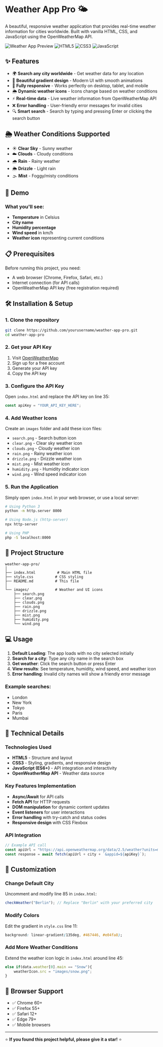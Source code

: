 # Weather App Pro 🌤️

A beautiful, responsive weather application that provides real-time weather information for cities worldwide. Built with vanilla HTML, CSS, and JavaScript using the OpenWeatherMap API.

![Weather App Preview](https://img.shields.io/badge/Status-Complete-brightgreen) ![HTML5](https://img.shields.io/badge/HTML5-E34F26?style=flat&logo=html5&logoColor=white) ![CSS3](https://img.shields.io/badge/CSS3-1572B6?style=flat&logo=css3&logoColor=white) ![JavaScript](https://img.shields.io/badge/JavaScript-F7DF1E?style=flat&logo=javascript&logoColor=black)

## ✨ Features

- 🌍 **Search any city worldwide** - Get weather data for any location
- 🎨 **Beautiful gradient design** - Modern UI with smooth animations
- 📱 **Fully responsive** - Works perfectly on desktop, tablet, and mobile
- 🌦️ **Dynamic weather icons** - Icons change based on weather conditions
- ⚡ **Real-time data** - Live weather information from OpenWeatherMap API
- ❌ **Error handling** - User-friendly error messages for invalid cities
- 🔍 **Smart search** - Search by typing and pressing Enter or clicking the search button

## 🌦️ Weather Conditions Supported

- ☀️ **Clear Sky** - Sunny weather
- ☁️ **Clouds** - Cloudy conditions  
- 🌧️ **Rain** - Rainy weather
- 🌦️ **Drizzle** - Light rain
- 🌫️ **Mist** - Foggy/misty conditions

## 🚀 Demo

### What you'll see:
- **Temperature** in Celsius
- **City name** 
- **Humidity percentage**
- **Wind speed** in km/h
- **Weather icon** representing current conditions

## 📋 Prerequisites

Before running this project, you need:

- A web browser (Chrome, Firefox, Safari, etc.)
- Internet connection (for API calls)
- OpenWeatherMap API key (free registration required)

## 🛠️ Installation & Setup

### 1. Clone the repository
```bash
git clone https://github.com/yourusername/weather-app-pro.git
cd weather-app-pro
```

### 2. Get your API Key
1. Visit [OpenWeatherMap](https://openweathermap.org/api)
2. Sign up for a free account
3. Generate your API key
4. Copy the API key

### 3. Configure the API Key
Open `index.html` and replace the API key on line 35:
```javascript
const apiKey = "YOUR_API_KEY_HERE";
```

### 4. Add Weather Icons
Create an `images` folder and add these icon files:
- `search.png` - Search button icon
- `clear.png` - Clear sky weather icon
- `clouds.png` - Cloudy weather icon
- `rain.png` - Rainy weather icon
- `drizzle.png` - Drizzle weather icon
- `mist.png` - Mist weather icon
- `humidity.png` - Humidity indicator icon
- `wind.png` - Wind speed indicator icon

### 5. Run the Application
Simply open `index.html` in your web browser, or use a local server:

```bash
# Using Python 3
python -m http.server 8000

# Using Node.js (http-server)
npx http-server

# Using PHP
php -S localhost:8000
```

## 📁 Project Structure

```
weather-app-pro/
│
├── index.html          # Main HTML file
├── style.css          # CSS styling
├── README.md          # This file
│
└── images/            # Weather and UI icons
    ├── search.png
    ├── clear.png
    ├── clouds.png
    ├── rain.png
    ├── drizzle.png
    ├── mist.png
    ├── humidity.png
    └── wind.png
```

## 💻 Usage

1. **Default Loading**: The app loads with no city selected initially
2. **Search for a city**: Type any city name in the search box
3. **Get weather**: Click the search button or press Enter
4. **View results**: See temperature, humidity, wind speed, and weather icon
5. **Error handling**: Invalid city names will show a friendly error message

### Example searches:
- London
- New York  
- Tokyo
- Paris
- Mumbai

## 🔧 Technical Details

### Technologies Used
- **HTML5** - Structure and layout
- **CSS3** - Styling, gradients, and responsive design
- **JavaScript (ES6+)** - API integration and interactivity
- **OpenWeatherMap API** - Weather data source

### Key Features Implementation
- **Async/Await** for API calls
- **Fetch API** for HTTP requests
- **DOM manipulation** for dynamic content updates
- **Event listeners** for user interactions
- **Error handling** with try-catch and status codes
- **Responsive design** with CSS Flexbox

### API Integration
```javascript
// Example API call
const apiUrl = "https://api.openweathermap.org/data/2.5/weather?units=metric&q=";
const response = await fetch(apiUrl + city + `&appid=${apiKey}`);
```

## 🎨 Customization

### Change Default City
Uncomment and modify line 85 in `index.html`:
```javascript
checkWeather("Berlin"); // Replace "Berlin" with your preferred city
```

### Modify Colors
Edit the gradient in `style.css` line 11:
```css
background: linear-gradient(135deg, #467446, #e04fa8);
```

### Add More Weather Conditions
Extend the weather icon logic in `index.html` around line 45:
```javascript
else if(data.weather[0].main == "Snow"){
    weatherIcon.src = "images/snow.png";
}
```

## 📱 Browser Support

- ✅ Chrome 60+
- ✅ Firefox 55+
- ✅ Safari 12+
- ✅ Edge 79+
- ✅ Mobile browsers

---

⭐ **If you found this project helpful, please give it a star!** ⭐